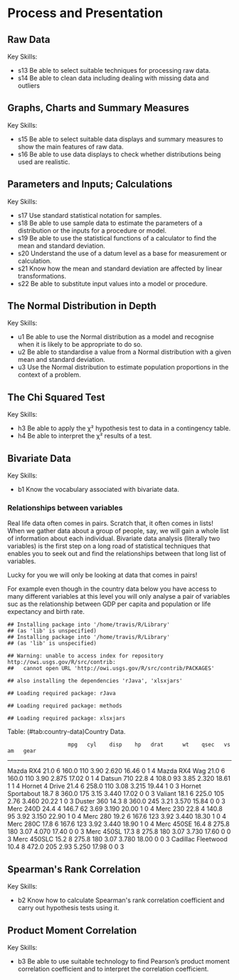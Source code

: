 # Process and Presentation

## Raw Data

Key Skills:

- s13 Be able to select suitable techniques for processing raw data.
- s14 Be able to clean data including dealing with missing data and outliers

## Graphs, Charts and Summary Measures

Key Skills:

- s15 Be able to select suitable data displays and summary measures to show the main features of raw data.
- s16 Be able to use data displays to check whether distributions being used are realistic.

## Parameters and Inputs; Calculations

Key Skills:

- s17 Use standard statistical notation for samples.
- s18 Be able to use sample data to estimate the parameters of a distribution or the inputs for a procedure or model.
- s19 Be able to use the statistical functions of a calculator to find the mean and standard deviation.
- s20 Understand the use of a datum level as a base for measurement or calculation.
- s21 Know how the mean and standard deviation are affected by linear transformations.
- s22 Be able to substitute input values into a model or procedure.

## The Normal Distribution in Depth

Key Skills:

- u1 Be able to use the Normal distribution as a model and recognise when it is likely to be appropriate to do so.
- u2 Be able to standardise a value from a Normal distribution with a given mean and standard deviation.
- u3 Use the Normal distribution to estimate population proportions in the context of a problem.

## The Chi Squared Test

Key Skills:

- h3 Be able to apply the χ² hypothesis test to data in a contingency table.
- h4 Be able to interpret the χ² results of a test.

## Bivariate Data

Key Skills:

- b1 Know the vocabulary associated with bivariate data.

### Relationships between variables

Real life data often comes in pairs. Scratch that, it often comes in lists! When we gather data about a group of people, say, we will gain a whole list of information about each individual. Bivariate data analysis (literally two variables) is the first step on a long road of statistical techniques that enables you to seek out and find the relationships between that long list of variables.

Lucky for you we will only be looking at data that comes in pairs!

For example even though in the country data below you have access to many different variables at this level you will only analyse a pair of variables suc as the relationship between GDP per capita and population or life expectancy and birth rate.


```
## Installing package into '/home/travis/R/Library'
## (as 'lib' is unspecified)
## Installing package into '/home/travis/R/Library'
## (as 'lib' is unspecified)
```

```
## Warning: unable to access index for repository http://owi.usgs.gov/R/src/contrib:
##   cannot open URL 'http://owi.usgs.gov/R/src/contrib/PACKAGES'
```

```
## also installing the dependencies 'rJava', 'xlsxjars'
```

```
## Loading required package: rJava
```

```
## Loading required package: methods
```

```
## Loading required package: xlsxjars
```



Table: (\#tab:country-data)Country Data.

                       mpg   cyl    disp    hp   drat      wt    qsec   vs   am   gear
-------------------  -----  ----  ------  ----  -----  ------  ------  ---  ---  -----
Mazda RX4             21.0     6   160.0   110   3.90   2.620   16.46    0    1      4
Mazda RX4 Wag         21.0     6   160.0   110   3.90   2.875   17.02    0    1      4
Datsun 710            22.8     4   108.0    93   3.85   2.320   18.61    1    1      4
Hornet 4 Drive        21.4     6   258.0   110   3.08   3.215   19.44    1    0      3
Hornet Sportabout     18.7     8   360.0   175   3.15   3.440   17.02    0    0      3
Valiant               18.1     6   225.0   105   2.76   3.460   20.22    1    0      3
Duster 360            14.3     8   360.0   245   3.21   3.570   15.84    0    0      3
Merc 240D             24.4     4   146.7    62   3.69   3.190   20.00    1    0      4
Merc 230              22.8     4   140.8    95   3.92   3.150   22.90    1    0      4
Merc 280              19.2     6   167.6   123   3.92   3.440   18.30    1    0      4
Merc 280C             17.8     6   167.6   123   3.92   3.440   18.90    1    0      4
Merc 450SE            16.4     8   275.8   180   3.07   4.070   17.40    0    0      3
Merc 450SL            17.3     8   275.8   180   3.07   3.730   17.60    0    0      3
Merc 450SLC           15.2     8   275.8   180   3.07   3.780   18.00    0    0      3
Cadillac Fleetwood    10.4     8   472.0   205   2.93   5.250   17.98    0    0      3

## Spearman's Rank Correlation

Key Skills:

- b2 Know how to calculate Spearman's rank correlation coefficient and carry out hypothesis tests using it.

## Product Moment Correlation

Key Skills:

- b3 Be able to use suitable technology to find Pearson’s product moment correlation coefficient and to interpret the correlation coefficient.
